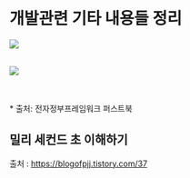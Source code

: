 # 개발관련 기타 내용들 정리
<div><img src="https://user-images.githubusercontent.com/44331989/50258142-a76f8600-0441-11e9-95ee-9ada6a947b92.JPG"><br/><p></div> <br>
<div><img src="https://user-images.githubusercontent.com/44331989/50258413-f79b1800-0442-11e9-97ee-a3e88bb3af58.jpg"></div><br/><p> <br>
* 출처: 전자정부프레임워크 퍼스트북

## 밀리 세컨드 초 이해하기
출처 : https://blogofpjj.tistory.com/37 <br>
  





























